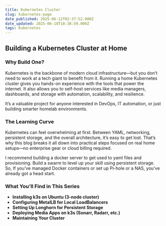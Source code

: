 ```yaml
---
title: Kubernetes Cluster
slug: kubernetes-page
date_published: 2025-06-12T02:37:52.000Z
date_updated: 2025-06-18T18:38:59.000Z
tags: Kubernetes
---
```


## **Building a Kubernetes Cluster at Home**

### **Why Build One?**

Kubernetes is the backbone of modern cloud infrastructure—but you don’t need to work at a tech giant to benefit from it. Running a home Kubernetes cluster gives you hands-on experience with the tools that power the internet. It also allows you to self-host services like media managers, dashboards, and storage with automation, scalability, and resilience.

It’s a valuable project for anyone interested in DevOps, IT automation, or just building smarter homelab environments.

### **The Learning Curve**

Kubernetes can feel overwhelming at first. Between YAML, networking, persistent storage, and the overall architecture, it’s easy to get lost. That’s why this blog breaks it all down into practical steps focused on real home setups—no enterprise gear or cloud billing required.

I recommend building a docker server to get used to yaml files and provisioning. Build a swarm to level up your skill using persistent storage. So, If you’ve managed Docker containers or set up Pi-hole or a NAS, you’ve already got a head start.

### **What You’ll Find in This Series**

- **Installing k3s on Ubuntu (3-node cluster)**
- **Configuring MetalLB for Local LoadBalancers**
- **Setting Up Longhorn for Persistent Storage**
- **Deploying Media Apps on k3s (Sonarr, Radarr, etc.)**
- **Maintaining Your Cluster**

